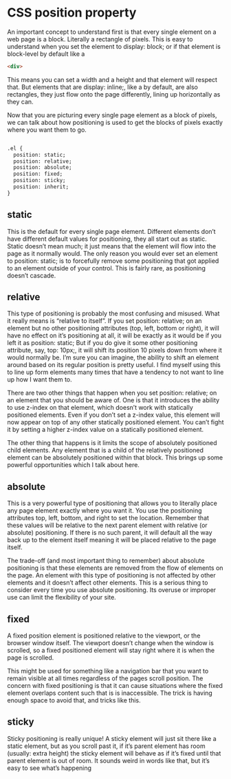 # CSS position property

An important concept to understand first is that every single element on a web page is a block. Literally a rectangle of pixels. This is easy to understand when you set the element to display: block; or if that element is block-level by default like a 
```html 
<div>
```
This means you can set a width and a height and that element will respect that. But elements that are display: inline;, like a <span> by default, are also rectangles, they just flow onto the page differently, lining up horizontally as they can.

Now that you are picturing every single page element as a block of pixels, we can talk about how positioning is used to get the blocks of pixels exactly where you want them to go.

```html

.el {
  position: static;
  position: relative;
  position: absolute;
  position: fixed;
  position: sticky;
  position: inherit;
}

```

## static
This is the default for every single page element. Different elements don’t have different default values for positioning, they all start out as static. Static doesn’t mean much; it just means that the element will flow into the page as it normally would. The only reason you would ever set an element to position: static; is to forcefully remove some positioning that got applied to an element outside of your control. This is fairly rare, as positioning doesn’t cascade.

## relative
This type of positioning is probably the most confusing and misused. What it really means is “relative to itself”. If you set position: relative; on an element but no other positioning attributes (top, left, bottom or right), it will have no effect on it’s positioning at all, it will be exactly as it would be if you left it as position: static; But if you do give it some other positioning attribute, say, top: 10px;, it will shift its position 10 pixels down from where it would normally be. I’m sure you can imagine, the ability to shift an element around based on its regular position is pretty useful. I find myself using this to line up form elements many times that have a tendency to not want to line up how I want them to.

There are two other things that happen when you set position: relative; on an element that you should be aware of. One is that it introduces the ability to use z-index on that element, which doesn’t work with statically positioned elements. Even if you don’t set a z-index value, this element will now appear on top of any other statically positioned element. You can’t fight it by setting a higher z-index value on a statically positioned element.

The other thing that happens is it limits the scope of absolutely positioned child elements. Any element that is a child of the relatively positioned element can be absolutely positioned within that block. This brings up some powerful opportunities which I talk about here.

## absolute
This is a very powerful type of positioning that allows you to literally place any page element exactly where you want it. You use the positioning attributes top, left, bottom, and right to set the location. Remember that these values will be relative to the next parent element with relative (or absolute) positioning. If there is no such parent, it will default all the way back up to the <html> element itself meaning it will be placed relative to the page itself.

The trade-off (and most important thing to remember) about absolute positioning is that these elements are removed from the flow of elements on the page. An element with this type of positioning is not affected by other elements and it doesn’t affect other elements. This is a serious thing to consider every time you use absolute positioning. Its overuse or improper use can limit the flexibility of your site.

## fixed
A fixed position element is positioned relative to the viewport, or the browser window itself. The viewport doesn’t change when the window is scrolled, so a fixed positioned element will stay right where it is when the page is scrolled.

This might be used for something like a navigation bar that you want to remain visible at all times regardless of the pages scroll position. The concern with fixed positioning is that it can cause situations where the fixed element overlaps content such that is is inaccessible. The trick is having enough space to avoid that, and tricks like this.

## sticky
Sticky positioning is really unique! A sticky element will just sit there like a static element, but as you scroll past it, if it’s parent element has room (usually: extra height) the sticky element will behave as if it’s fixed until that parent element is out of room. It sounds weird in words like that, but it’s easy to see what’s happening